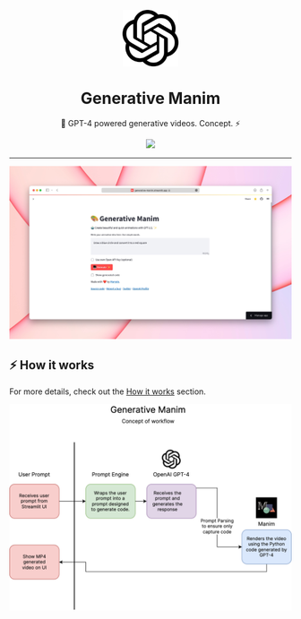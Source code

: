 <p align="center">
  <img
    src=".github/logo.png"
    align="center"
    width="100"
    alt="Generative Manim"
    title="Generative Manim"
  />
  <h1 align="center">Generative Manim</h1>
</p>

<p align="center">
  🎨 GPT-4 powered generative videos. Concept. ⚡️
</p>


<p align="center">
  <a href="https://generative-manim.streamlit.app">
    <img src="https://static.streamlit.io/badges/streamlit_badge_black_white.svg" />
  </a>
</p>

---

![Preview](./.github/preview.jpg)

## ⚡️ How it works

For more details, check out the [How it works](https://generative-manim.streamlit.app/%EF%B8%8F_How_it_works) section.

![Blueprint](./src/pages/blueprint.png)
